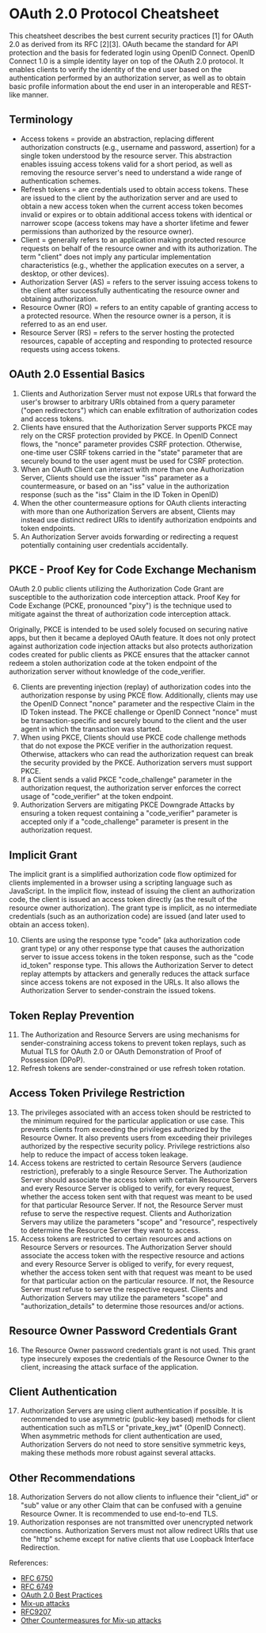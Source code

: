 # OAuth 2.0 Protocol Cheatsheet

This cheatsheet describes the best current security practices [1] for OAuth 2.0 as derived from its RFC [2][3]. OAuth became the standard for API protection and the basis for federated login using OpenID Connect. OpenID Connect 1.0 is a simple identity layer on top of the OAuth 2.0 protocol. It enables clients to verify the identity of the end user based on the authentication performed by an authorization server, as well as to obtain basic profile information about the end user in an interoperable and REST-like manner.

## Terminology

- Access tokens = provide an abstraction, replacing different authorization constructs (e.g., username and password, assertion) for a single token understood by the resource server. This abstraction enables issuing access tokens valid for a short period, as well as removing the resource server's need to understand a wide range of authentication schemes.
- Refresh tokens = are credentials used to obtain access tokens. These are issued to the client by the authorization server and are used to obtain a new access token when the current access token becomes invalid or expires or to obtain additional access tokens with identical or narrower scope (access tokens may have a shorter lifetime and fewer permissions than authorized by the resource owner).
- Client = generally refers to an application making protected resource requests on behalf of the resource owner and with its authorization. The term "client" does not imply any particular implementation characteristics (e.g., whether the application executes on a server, a desktop, or other devices).
- Authorization Server (AS) = refers to the server issuing access tokens to the client after successfully authenticating the resource owner and obtaining authorization.
- Resource Owner (RO) = refers to an entity capable of granting access to a protected resource. When the resource owner is a person, it is referred to as an end user.
- Resource Server (RS) = refers to the server hosting the protected resources, capable of accepting and responding to protected resource requests using access tokens.

## OAuth 2.0 Essential Basics

1. Clients and Authorization Server must not expose URLs that forward the user's browser to arbitrary URIs obtained from a query parameter ("open redirectors") which can enable exfiltration of authorization codes and access tokens.
2. Clients have ensured that the Authorization Server supports PKCE may rely on the CRSF protection provided by PKCE. In OpenID Connect flows, the "nonce" parameter provides CSRF protection. Otherwise, one-time user CSRF tokens carried in the "state" parameter that are securely bound to the user agent must be used for CSRF protection.
3. When an OAuth Client can interact with more than one Authorization Server, Clients should use the issuer "iss" parameter as a countermeasure, or based on an "iss" value in the authorization response (such as the "iss" Claim in the ID Token in OpenID)
4. When the other countermeasure options for OAuth clients interacting with more than one Authorization Servers are absent, Clients may instead use distinct redirect URIs to identify authorization endpoints and token endpoints.
5. An Authorization Server avoids forwarding or redirecting a request potentially containing user credentials accidentally.

## PKCE - Proof Key for Code Exchange Mechanism

OAuth 2.0 public clients utilizing the Authorization Code Grant are susceptible to the authorization code interception attack. Proof Key for Code Exchange (PCKE, pronounced "pixy") is the technique used to mitigate against the threat of authorization code interception attack.

Originally, PKCE is intended to be used solely focused on securing native apps, but then it became a deployed OAuth feature. It does not only protect against authorization code injection attacks but also protects authorization codes created for public clients as PKCE ensures that the attacker cannot redeem a stolen authorization code at the token endpoint of the authorization server without knowledge of the code_verifier.

6. Clients are preventing injection (replay) of authorization codes into the authorization response by using PKCE flow. Additionally, clients may use the OpenID Connect "nonce" parameter and the respective Claim in the ID Token instead. The PKCE challenge or OpenID Connect "nonce" must be transaction-specific and securely bound to the client and the user agent in which the transaction was started.
7. When using PKCE, Clients should use PKCE code challenge methods that do not expose the PKCE verifier in the authorization request. Otherwise, attackers who can read the authorization request can break the security provided by the PKCE. Authorization servers must support PKCE.
8. If a Client sends a valid PKCE "code_challenge" parameter in the authorization request, the authorization server enforces the correct usage of "code_verifier" at the token endpoint.
9. Authorization Servers are mitigating PKCE Downgrade Attacks by ensuring a token request containing a "code_verifier" parameter is accepted only if a "code_challenge" parameter is present in the authorization request.

## Implicit Grant

The implicit grant is a simplified authorization code flow optimized for clients implemented in a browser using a scripting language such as JavaScript. In the implicit flow, instead of issuing the client an authorization code, the client is issued an access token directly (as the result of the resource owner authorization). The grant type is implicit, as no intermediate credentials (such as an authorization code) are issued (and later used to obtain an access token).

10. Clients are using the response type "code" (aka authorization code grant type) or any other response type that causes the authorization server to issue access tokens in the token response, such as the "code id_token" response type. This allows the Authorization Server to detect replay attempts by attackers and generally reduces the attack surface since access tokens are not exposed in the URLs. It also allows the Authorization Server to sender-constrain the issued tokens.

## Token Replay Prevention

11. The Authorization and Resource Servers are using mechanisms for sender-constraining access tokens to prevent token replays, such as Mutual TLS for OAuth 2.0 or OAuth Demonstration of Proof of Possession (DPoP).
12. Refresh tokens are sender-constrained or use refresh token rotation.

## Access Token Privilege Restriction

13. The privileges associated with an access token should be restricted to the minimum required for the particular application or use case. This prevents clients from exceeding the privileges authorized by the Resource Owner. It also prevents users from exceeding their privileges authorized by the respective security policy. Privilege restrictions also help to reduce the impact of access token leakage.
14. Access tokens are restricted to certain Resource Servers (audience restriction), preferably to a single Resource Server. The Authorization Server should associate the access token with certain Resource Servers and every Resource Server is obliged to verify, for every request, whether the access token sent with that request was meant to be used for that particular Resource Server. If not, the Resource Server must refuse to serve the respective request. Clients and Authorization Servers may utilize the parameters "scope" and "resource", respectively to determine the Resource Server they want to access.
15. Access tokens are restricted to certain resources and actions on Resource Servers or resources. The Authorization Server should associate the access token with the respective resource and actions and every Resource Server is obliged to verify, for every request, whether the access token sent with that request was meant to be used for that particular action on the particular resource. If not, the Resource Server must refuse to serve the respective request. Clients and Authorization Servers may utilize the parameters "scope" and "authorization_details" to determine those resources and/or actions.

## Resource Owner Password Credentials Grant

16. The Resource Owner password credentials grant is not used. This grant type insecurely exposes the credentials of the Resource Owner to the client, increasing the attack surface of the application.

## Client Authentication

17. Authorization Servers are using client authentication if possible. It is recommended to use asymmetric (public-key based) methods for client authentication such as mTLS or "private_key_jwt" (OpenID Connect). When asymmetric methods for client authentication are used, Authorization Servers do not need to store sensitive symmetric keys, making these methods more robust against several attacks.

## Other Recommendations

18. Authorization Servers do not allow clients to influence their "client_id" or "sub" value or any other Claim that can be confused with a genuine Resource Owner. It is recommended to use end-to-end TLS.
19. Authorization responses are not transmitted over unencrypted network connections. Authorization Servers must not allow redirect URIs that use the "http" scheme except for native clients that use Loopback Interface Redirection.

References:

- [RFC 6750](https://www.rfc-editor.org/info/rfc6750)
- [RFC 6749](https://www.rfc-editor.org/info/rfc6749)
- [OAuth 2.0 Best Practices](https://datatracker.ietf.org/doc/html/draft-ietf-oauth-security-topics#name-best-practices)
- [Mix-up attacks](https://datatracker.ietf.org/doc/html/draft-ietf-oauth-security-topics-18#mix_up)
- [RFC9207](https://datatracker.ietf.org/doc/html/draft-ietf-oauth-security-topics-18#section-2.1-4)
- [Other Countermeasures for Mix-up attacks](https://datatracker.ietf.org/doc/html/draft-ietf-oauth-security-topics-18#section-2.1-6)
